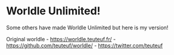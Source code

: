 # Worldle Unlimited!
Some others have made Worldle Unlimited but here is my version!

Original worldle - https://worldle.teuteuf.fr/ - https://github.com/teuteuf/worldle/ - https://twitter.com/teuteuf
